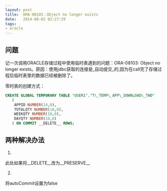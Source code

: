 ```yaml
---
layout: post
title:  ORA-08103：Object no longer exists
date:   2014-08-02 02:27:29
tags:
- oracle
---
```


问题
---
记一次调用ORACLE存储过程中使用临时表遇到的问题：ORA-08103: Object no longer exists。原因：使用jdbc获取的连接是_自动提交_的,因为在call完了存储过程后临时表里的数据已经被删除了。


零时表的创建方式：
```SQL
CREATE GLOBAL TEMPORARY TABLE "USER1"."T\_TEMP\_APP\_DOWNLOAD\_TWD" 
   (
    APPID NUMBER(14,0), 
	TOTALQTY NUMBER(10,0), 
	WEEKQTY NUMBER(10,0), 
	DAYQTY NUMBER(10,0)
   ) ON COMMIT __DELETE__ ROWS;
```

两种解决办法
---
1.
此处如果将__DELETE__改为__PRESERVE__

2.
将autoCommit设置为false